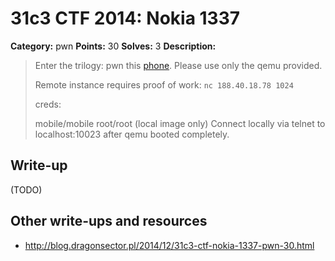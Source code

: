 # 31c3 CTF 2014: Nokia 1337

**Category:** pwn
**Points:** 30
**Solves:** 3
**Description:**

> Enter the trilogy: pwn this [phone](fon.tar.gz). Please use only the qemu provided.
>
> Remote instance requires proof of work: `nc 188.40.18.78 1024`
>
> creds:
>
> mobile/mobile
> root/root (local image only)
> Connect locally via telnet to localhost:10023 after qemu booted completely.

## Write-up

(TODO)

## Other write-ups and resources

* <http://blog.dragonsector.pl/2014/12/31c3-ctf-nokia-1337-pwn-30.html>
